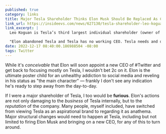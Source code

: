 ```yaml
---
published: true
category: links
title: Major Tesla Shareholder Thinks Elon Musk Should Be Replaced As CEO
link_url: https://insideevs.com/news/627130/tesla-shareholder-leo-koguan-wants-elon-out/
link_excerpt: |
  Leo Koguan is Tesla’s third largest individual shareholder (owner of $3.6bn in stock) and he believes Elon Musk has “abandoned” Tesla. In a recent tweet, Koguan said:

  "Elon abandoned Tesla and Tesla has no working CEO. Tesla needs and deserves to have working full time CEO."
date: 2022-12-17 08:40:00.186988504 -08:00
tags: Twitter
---
```


While it's _conceivable_ that Elon will soon appoint a new CEO of #Twitter and get back to focusing mostly on Tesla, I wouldn't bet 2c on it. Elon is the ultimate poster child for an unhealthy addiction to social media and reveling in his status as "the main character" — frankly I don't see any indication he's ready to step away from the day-to-day.

If I were a major shareholder of Tesla, I too would be **furious**. Elon's actions are not only damaging to the _business_ of Tesla internally, but to the _reputation_ of the company. Many people, myself included, have switched from viewing Tesla as an aspirational brand to regarding it as anathema. Major structural changes would need to happen at Tesla, including but not limited to firing Elon Musk and bringing on a new CEO, for any of this to turn around.